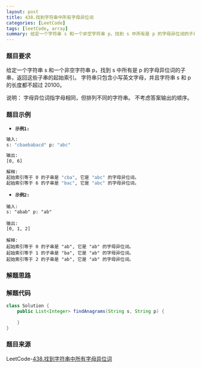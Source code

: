 ```yaml
---
layout: post
title: 438.找到字符串中所有字母异位词
categories: [LeetCode]
tags: [leetCode, array]
summary: 给定一个字符串 s 和一个非空字符串 p，找到 s 中所有是 p 的字母异位词的子串，返回这些子串的起始索引。
---
```


### 题目要求
给定一个字符串 s 和一个非空字符串 p，找到 s 中所有是 p 的字母异位词的子串，返回这些子串的起始索引。
字符串只包含小写英文字母，并且字符串 s 和 p 的长度都不超过 20100。

说明：
字母异位词指字母相同，但排列不同的字符串。
不考虑答案输出的顺序。
### 题目示例
- **`示例1: `** 
```sh
输入:
s: "cbaebabacd" p: "abc"

输出:
[0, 6]

解释:
起始索引等于 0 的子串是 "cba", 它是 "abc" 的字母异位词。
起始索引等于 6 的子串是 "bac", 它是 "abc" 的字母异位词。
```

- **`示例2: `** 
```
输入:
s: "abab" p: "ab"

输出:
[0, 1, 2]

解释:
起始索引等于 0 的子串是 "ab", 它是 "ab" 的字母异位词。
起始索引等于 1 的子串是 "ba", 它是 "ab" 的字母异位词。
起始索引等于 2 的子串是 "ab", 它是 "ab" 的字母异位词。
```
### 解题思路


### 解题代码
```java
class Solution {
    public List<Integer> findAnagrams(String s, String p) {
        
    }
}
```

### 题目来源
LeetCode-[438.找到字符串中所有字母异位词](https://leetcode-cn.com/problems/find-all-anagrams-in-a-string/)
